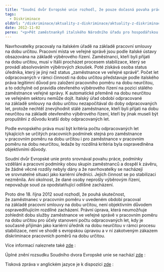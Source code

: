 ```yaml
---
title: "Soudní dvůr Evropské unie rozhodl, že pouze dočasná povaha práce nemůže být objektivním důvodem ospravedlňujícím nerovné zacházení zaměstnanců ve veřejné správě"
tags:
  - Diskriminace
oldUrl: "/diskriminace/aktuality-z-diskriminace/aktuality-z-diskriminace-2012/soudni-dvur-evropske-unie-rozhodl-ze-pouze-docasna-povaha-prace-nemuze-byt-objektivnim-d/"
date: 2012-11-02
perex: "<p>Pět zaměstnankyň italského Národního úřadu pro hospodářskou soutěž se obrátilo na Soudní dvůr Evropské unie, aby se vyjádřil k souladu italské legislativy s evropskou právní úpravou.</p>"
---
```


<!-- imported from the old website -->

<p class="align-blok">Navrhovatelky pracovaly na italském úřadě na základě pracovní smlouvy na dobu určitou. Pracovní místa ve veřejné správě jsou podle italské ústavy obsazována na základě výběrového řízení. Zaměstnanci, kteří byli přijati na dobu určitou, musí v Itálii procházet procesem stabilizace, který se provádí absolvováním výběrových zkoušek. Poté získává osoba status úředníka, který je jiný než status „zaměstnance ve veřejné správě“. Počet let odpracovaných v rámci činnosti na dobu určitou představuje podle italského práva legitimní důvod pro založení pracovního poměru na dobu neurčitou, a to odchylně od pravidla otevřeného výběrového řízení na pozici stálého zaměstnance veřejné správy. K automatické přeměně na dobu neurčitou ve veřejném sektoru nemůže dojít. Italský úřad období odpracované na základě smlouvy na dobu určitou nezapočítával do doby odpracovaných let, protože nechtěl znevýhodnit stálé zaměstnance, kteří byli přijati na dobu neurčitou na základě otevřeného výběrového řízení, kteří by jinak museli být propuštěni z důvodu kratší doby odpracovaných let.</p><p class="align-blok">Podle evropského práva musí být kritéria počtu odpracovaných let týkajících se určitých pracovních podmínek stejná pro zaměstnance v pracovním poměru na dobu určitou i pro zaměstnance v pracovním poměru na dobu neurčitou, ledaže by rozdílná kritéria byla ospravedlněna objektivními důvody.</p><p class="align-blok">Soudní dvůr Evropské unie proto srovnával povahu práce, podmínky vzdělání a pracovní podmínky obou skupin zaměstnanců a dospěl k závěru, že žádné věcné rozdíly nebyly dány a že navrhovatelky se nacházejí ve srovnatelné situaci jako kariérní úředníci. Jejich činnost se po stabilizaci nezměnila. Ani okolnost, že dané osoby neprošly výběrovým řízení, nepovažuje soud za opodstatňující odlišné zacházení. </p><p class="align-blok">Proto dne 18. října 2012 soud rozhodl, že pouhá skutečnost, že zaměstnanec v pracovním poměru v uvedeném období pracoval na základě pracovní smlouvy na dobu určitou, není objektivním důvodem ospravedlňujícím rozdílné zacházení. Právní úprava, která neumožňuje zohlednit dobu služby zaměstnance ve veřejné správě v pracovním poměru na dobu určitou pro účely stanovení počtu odpracovaných let, kdy je současně přijímán jako kariérní úředník na dobu neurčitou v rámci procesu stabilizace, není ve shodě s evropskou úpravou a v ní zakotveným zákazem diskriminace pracovních poměrů na dobu určitou.</p><p>Více informací naleznete také <a title="Otevření do nového okna" href="http://nssinfo.blogspot.cz/2012/10/sama-skutecnost-ze-zamestnanec-ve.html" target="_blank">zde</a> : </p><p>Úplné znění rozsudku Soudního dvora Evropské unie se nachází <a title="Otevření do nového okna" href="http://curia.europa.eu/juris/document/document.jsf?text=&amp;docid=128655&amp;pageIndex=0&amp;doclang=CS&amp;mode=lst&amp;dir=&amp;occ=first&amp;part=1&amp;cid=915219" target="_blank">zde</a> : </p><p>Tisková zpráva v anglickém jazyce je k dispozici <a title="Otevření do nového okna" href="http://curia.europa.eu/jcms/upload/docs/application/pdf/2012-10/cp120134en.pdf" target="_blank">zde</a> : </p>
